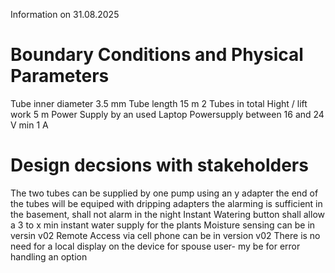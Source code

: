Information on 31.08.2025
# Boundary Conditions and Physical Parameters


Tube inner diameter 3.5 mm
Tube length 15 m
2 Tubes in total
Hight / lift work 5 m
Power Supply by an used Laptop Powersupply between 16 and 24 V min 1 A 

# Design decsions with stakeholders

The two tubes can be supplied by one pump using an y adapter
the end of the tubes will be equiped with dripping adapters
the alarming is sufficient in the basement, shall not alarm in the night
Instant Watering button shall allow a 3 to x min instant water supply for the plants
Moisture sensing can be in versin v02
Remote Access via cell phone can be in version v02
There is no need for a local display on the device for spouse user- my be for error handling an option
